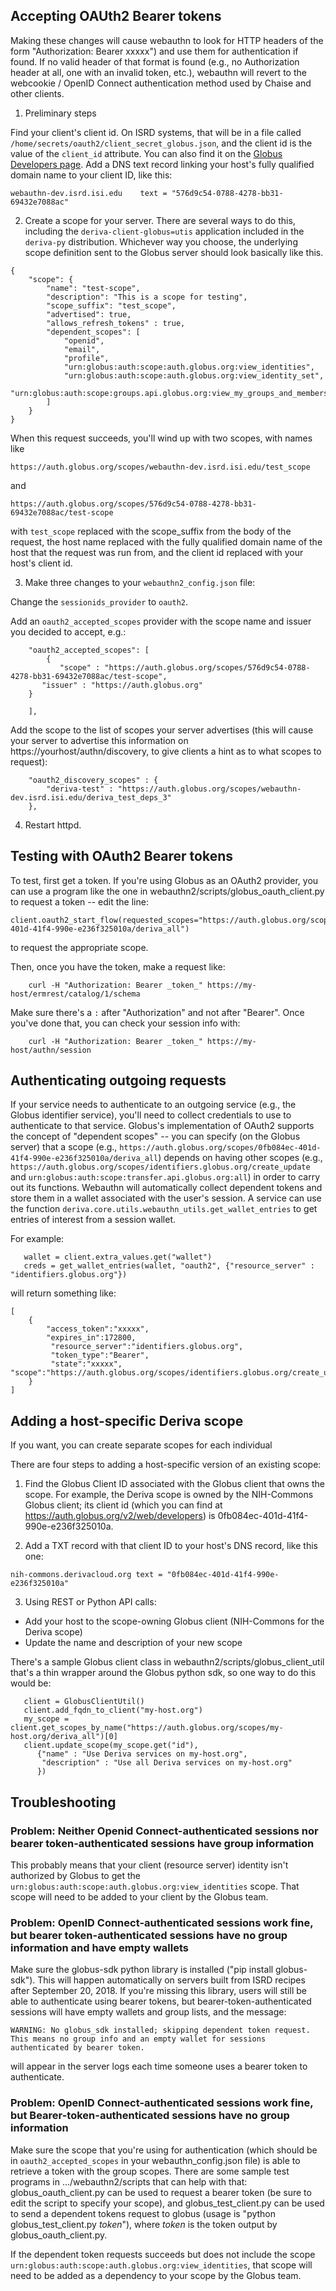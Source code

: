 ## Accepting OAUth2 Bearer tokens

Making these changes will cause webauthn to look for HTTP headers of the form "Authorization: Bearer xxxxx") and use them for authentication if found. If no valid header of that format is found (e.g., no Authorization header at all, one with an invalid token, etc.), webauthn will revert to the webcookie / OpenID Connect authentication method used by Chaise and other clients.

1. Preliminary steps

Find your client's client id. On ISRD systems, that will be in a file called `/home/secrets/oauth2/client_secret_globus.json`, and the client id is the value of the `client_id` attribute. You can also find it on the [Globus Developers page](https://auth.globus.org/v2/web/developers). Add a DNS text record linking your host's fully qualified domain name to your client ID, like this:
```
webauthn-dev.isrd.isi.edu    text = "576d9c54-0788-4278-bb31-69432e7088ac"
```

2. Create a scope for your server. There are several ways to do this, including the `deriva-client-globus=utis` application included in the `deriva-py` distribution. Whichever way you choose, the underlying scope definition sent to the Globus server should look basically like this.
```
{
    "scope": {
        "name": "test-scope",
        "description": "This is a scope for testing",
        "scope_suffix": "test_scope",
        "advertised": true,
        "allows_refresh_tokens" : true,
        "dependent_scopes": [
            "openid",
            "email",
            "profile",
            "urn:globus:auth:scope:auth.globus.org:view_identities",
            "urn:globus:auth:scope:auth.globus.org:view_identity_set",
            "urn:globus:auth:scope:groups.api.globus.org:view_my_groups_and_memberships"
        ]
    }
}
```

When this request succeeds, you'll wind up with two scopes, with names like

`https://auth.globus.org/scopes/webauthn-dev.isrd.isi.edu/test_scope`

and

`https://auth.globus.org/scopes/576d9c54-0788-4278-bb31-69432e7088ac/test-scope`

with `test_scope` replaced with the scope_suffix from the body of the request, the host name replaced with the fully qualified domain name of the host that the request was run from, and the client id replaced with your host's client id.

3. Make three changes to your `webauthn2_config.json` file:

Change the `sessionids_provider` to `oauth2`.

Add an `oauth2_accepted_scopes` provider with the scope name and issuer you decided to accept, e.g.:

```
    "oauth2_accepted_scopes": [
        {
           "scope" : "https://auth.globus.org/scopes/576d9c54-0788-4278-bb31-69432e7088ac/test-scope",
	   "issuer" : "https://auth.globus.org"
	}

    ],
```
Add the scope to the list of scopes your server advertises (this will cause your server to advertise this information on https://yourhost/authn/discovery, to give clients a hint as to what scopes to request):
```
    "oauth2_discovery_scopes" : {
        "deriva-test" : "https://auth.globus.org/scopes/webauthn-dev.isrd.isi.edu/deriva_test_deps_3"
    },
```

4. Restart httpd.

## Testing with OAuth2 Bearer tokens

To test, first get a token. If you're using Globus as an OAuth2 provider, you can use a program like the one in webauthn2/scripts/globus_oauth_client.py to request a token -- edit the line:

```
client.oauth2_start_flow(requested_scopes="https://auth.globus.org/scopes/0fb084ec-401d-41f4-990e-e236f325010a/deriva_all")
```

to request the appropriate scope.

Then, once you have the token, make a request like:

```
    curl -H "Authorization: Bearer _token_" https://my-host/ermrest/catalog/1/schema
```

Make sure there's a `:` after "Authorization" and not after "Bearer". Once you've done that, you can check your session info with:

```
    curl -H "Authorization: Bearer _token_" https://my-host/authn/session
```

## Authenticating outgoing requests

If your service needs to authenticate to an outgoing service (e.g., the Globus identifier service), you'll need to collect credentials to use to authenticate to that service. Globus's implementation of OAuth2 supports the concept of "dependent scopes" -- you can specify (on the Globus server) that a scope (e.g., `https://auth.globus.org/scopes/0fb084ec-401d-41f4-990e-e236f325010a/deriva_all`) depends on having other scopes (e.g., `https://auth.globus.org/scopes/identifiers.globus.org/create_update` and `urn:globus:auth:scope:transfer.api.globus.org:all`) in order to carry out its functions. Webauthn will automatically collect dependent tokens and store them in a wallet associated with the user's session. A service can use the function `deriva.core.utils.webauthn_utils.get_wallet_entries` to get entries of interest from a session wallet.

For example:
```
   wallet = client.extra_values.get("wallet")
   creds = get_wallet_entries(wallet, "oauth2", {"resource_server" : "identifiers.globus.org"})
```

will return something like:

```
[
    {
        "access_token":"xxxxx",
        "expires_in":172800,
         "resource_server":"identifiers.globus.org",
         "token_type":"Bearer",
         "state":"xxxxx",
"scope":"https://auth.globus.org/scopes/identifiers.globus.org/create_update"
    }
]
```

## Adding a host-specific Deriva scope

If you want, you can create separate scopes for each individual 

There are four steps to adding a host-specific version of an existing scope:

1. Find the Globus Client ID associated with the Globus client that owns the scope. For example, the Deriva scope is owned by the NIH-Commons Globus client; its client id (which you can find at https://auth.globus.org/v2/web/developers) is 0fb084ec-401d-41f4-990e-e236f325010a.

2. Add a TXT record with that client ID to your host's DNS record, like this one:

```
nih-commons.derivacloud.org	text = "0fb084ec-401d-41f4-990e-e236f325010a"
```

3. Using REST or Python API calls:

- Add your host to the scope-owning Globus client (NIH-Commons for the Deriva scope)
- Update the name and description of your new scope

There's a sample Globus client class in webauthn2/scripts/globus_client_util that's a thin wrapper around the Globus python sdk, so one way to do this would be:

```
   client = GlobusClientUtil()
   client.add_fqdn_to_client("my-host.org")
   my_scope = client.get_scopes_by_name("https://auth.globus.org/scopes/my-host.org/deriva_all")[0]
   client.update_scope(my_scope.get("id"),
      {"name" : "Use Deriva services on my-host.org",
       "description" : "Use all Deriva services on my-host.org"
      })
```    

## Troubleshooting ##

### Problem: Neither Openid Connect-authenticated sessions nor bearer token-authenticated sessions have group information ###

This probably means that your client (resource server) identity isn't authorized by Globus to get the `urn:globus:auth:scope:auth.globus.org:view_identities` scope. That scope will need to be added to your client by the Globus team.

###  Problem: OpenID Connect-authenticated sessions work fine, but bearer token-authenticated sessions have no group information and have empty wallets ###

Make sure the globus-sdk python library is installed ("pip install globus-sdk"). This will happen automatically on servers built from ISRD recipes after September 20, 2018. If you're missing this library, users will still be able to authenticate using bearer tokens, but bearer-token-authenticated sessions will have empty wallets and group lists, and the message:
```
WARNING: No globus_sdk installed; skipping dependent token request. This means no group info and an empty wallet for sessions authenticated by bearer token.
```
will appear in the server logs each time someone uses a bearer token to authenticate.

###  Problem: OpenID Connect-authenticated sessions work fine, but Bearer-token-authenticated sessions have no group information ###

Make sure the scope that you're using for authentication (which should be in `oauth2_accepted_scopes` in your webauthn_config.json file) is able to retrieve a token with the group scopes. There are some sample test programs in .../webauthn2/scripts that can help with that: globus_oauth_client.py can be used to request a bearer token (be sure to edit the script to specify your scope), and globus_test_client.py can be used to send a dependent tokens request to globus (usage is "python globus_test_client.py _token_"), where _token_ is the token output by globus_oauth_client.py.

If the dependent token requests succeeds but does not include the scope `urn:globus:auth:scope:auth.globus.org:view_identities`, that scope will need to be added as a dependency to your scope by the Globus team.






